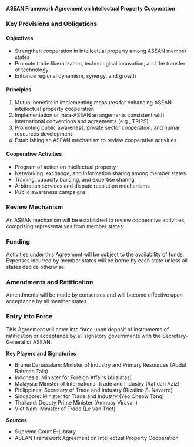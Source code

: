 **ASEAN Framework Agreement on Intellectual Property Cooperation**

### Key Provisions and Obligations

#### Objectives

* Strengthen cooperation in intellectual property among ASEAN member states
* Promote trade liberalization, technological innovation, and the transfer of technology
* Enhance regional dynamism, synergy, and growth

#### Principles

1. Mutual benefits in implementing measures for enhancing ASEAN intellectual property cooperation
2. Implementation of intra-ASEAN arrangements consistent with international conventions and agreements (e.g., TRIPS)
3. Promoting public awareness, private sector cooperation, and human resources development
4. Establishing an ASEAN mechanism to review cooperative activities

#### Cooperative Activities

* Program of action on intellectual property
* Networking, exchange, and information sharing among member states
* Training, capacity building, and expertise sharing
* Arbitration services and dispute resolution mechanisms
* Public awareness campaigns

### Review Mechanism

An ASEAN mechanism will be established to review cooperative activities, comprising representatives from member states.

### Funding

Activities under this Agreement will be subject to the availability of funds. Expenses incurred by member states will be borne by each state unless all states decide otherwise.

### Amendments and Ratification

Amendments will be made by consensus and will become effective upon acceptance by all member states.

### Entry into Force

This Agreement will enter into force upon deposit of instruments of ratification or acceptance by all signatory governments with the Secretary-General of ASEAN.

**Key Players and Signatories**

* Brunei Darussalam: Minister of Industry and Primary Resources (Abdul Rahman Taib)
* Indonesia: Minister for Foreign Affairs (Alialatas)
* Malaysia: Minister of International Trade and Industry (Rafidah Aziz)
* Philippines: Secretary of Trade and Industry (Rizalino S. Navarro)
* Singapore: Minister for Trade and Industry (Yeo Cheow Tong)
* Thailand: Deputy Prime Minister (Amnuay Viravan)
* Viet Nam: Minister of Trade (Le Van Triet)

**Sources**

* Supreme Court E-Library
* ASEAN Framework Agreement on Intellectual Property Cooperation